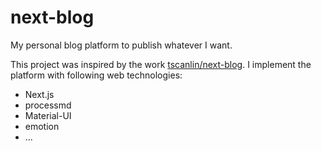 # next-blog

My personal blog platform to publish whatever I want.

This project was inspired by the work [tscanlin/next-blog](https://github.com/tscanlin/next-blog). I implement the platform with following web technologies:

- Next.js
- processmd
- Material-UI
- emotion
- ...

